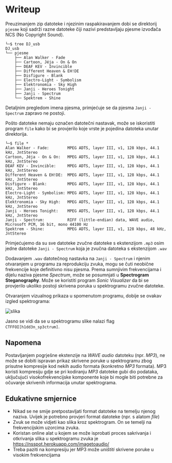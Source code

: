 # Writeup
Preuzimanjem zip datoteke i njezinim raspakiravanjem dobi se direktorij ```pjesme``` koji sadrži razne datoteke čiji nazivi predstavljaju pjesme izvođača NCS (No Copyright Sound).

```
└─$ tree DJ_usb 
DJ_usb
└── pjesme
    ├── Alan Walker - Fade
    ├── Cartoon, Jéja - On & On
    ├── DEAF KEV - Invincible
    ├── Different Heaven & EH!DE
    ├── Disfigure - Blank
    ├── Electro-Light - Symbolism
    ├── Elektronomia - Sky High
    ├── Janji - Heroes Tonight
    ├── Janji - Spectrum
    └── Spektrem - Shine
```

Detaljnim pregledom imena pjesma, primjećuje se da pjesma ```Janji - Spectrum``` zapravo ne postoji.

Pošto datoteke nemaju označen datotečni nastavak, može se iskoristiti program ```file``` kako bi se provjerilo koje vrste je pojedina datoteka unutar direktorija.
```
└─$ file *
Alan Walker - Fade:        MPEG ADTS, layer III, v1, 128 kbps, 44.1 kHz, JntStereo
Cartoon, Jéja - On & On:   MPEG ADTS, layer III, v1, 128 kbps, 44.1 kHz, JntStereo
DEAF KEV - Invincible:     MPEG ADTS, layer III, v1, 128 kbps, 44.1 kHz, JntStereo
Different Heaven & EH!DE:  MPEG ADTS, layer III, v1, 128 kbps, 44.1 kHz, JntStereo
Disfigure - Blank:         MPEG ADTS, layer III, v1, 128 kbps, 44.1 kHz, JntStereo
Electro-Light - Symbolism: MPEG ADTS, layer III, v1, 128 kbps, 44.1 kHz, JntStereo
Elektronomia - Sky High:   MPEG ADTS, layer III, v1, 128 kbps, 44.1 kHz, JntStereo
Janji - Heroes Tonight:    MPEG ADTS, layer III, v1, 128 kbps, 44.1 kHz, JntStereo
Janji - Spectrum:          RIFF (little-endian) data, WAVE audio, Microsoft PCM, 16 bit, mono 44100 Hz
Spektrem - Shine:          MPEG ADTS, layer III, v1, 128 kbps, 48 kHz, JntStereo
```

Primjećujemo da su sve datoteke zvučne datoteke s ekstenzijom ```.mp3``` osim jedne datoteke ```Janji - Spectrum``` koja je zvučna datoteka s ekstenzijom ```.wav```

Dodavanjem ```.wav``` datotečnog nastavka na ```Janji - Spectrum``` i njenim otvaranjem u programu za reprodukciju zvuka, mogu se čuti neobične frekvencije koje definitivno nisu pjesma.
Prema sumnjivim frekvencijama i dijelu naziva pjesme _Spectrum_, može se posumnjati u **Spectrogram Steganography**. Može se koristiti program _Sonic Visualizer_ da bi se provjerilo ukoliko postoji skrivena poruka u spektrogramu zvučne datoteke.

Otvaranjem vizualnog prikaza u spomenutom programu, dobije se ovakav izgled spektrograma:

![slika](https://github.com/user-attachments/assets/46ad8b83-41f6-431c-8f6c-67727cbde345)

Jasno se vidi da se u spektrogramu slike nalazi flag ```CTFFOI[h1dd3n_sp3ctrum]```.

## Napomena
Postavljanjem pogrješne ekstenzije na _WAVE audio_ datoteku (npr. _MP3_), ne može se dobiti ispravan prikaz skrivene poruke u spektrogramu zbog prisutne kompresije kod nekih audio formata (konkretno _MP3_ formata). MP3 koristi kompresiju gdje se pri kodiranju _MP3_ datoteke gubi dio podataka, uključujući visokofrekvencijske komponente koje bi mogle biti potrebne za očuvanje skrivenih informacija unutar spektrograma.

## Edukativne smjernice
- Nikad se ne smije pretpostavljati format datoteke na temelju njenog naziva. Uvijek je potrebno provjeri format datoteke (npr. s alatom _file_)
- Zvuk se može vidjeti kao slika kroz spektrogram. On se temelji na frekvencijskim uzorcima zvuka.
- Koristan online alat u kojem se može isprobati proces sakrivanja i otkrivanja slika u spektrogramu zvuka je https://nsspot.herokuapp.com/imagetoaudio/
- Treba paziti na kompresiju jer MP3 može _uništiti_ skrivene poruke u visokim frekvencijama
